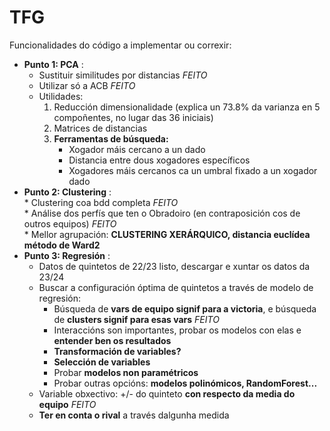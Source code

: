 # TFG

Funcionalidades do código a implementar ou correxir:
  - **Punto 1: PCA** : <br>
    * Sustituir similitudes por distancias *FEITO* <br>
    * Utilizar só a ACB *FEITO* <br>
    * Utilidades: <br>
      1. Reducción dimensionalidade (explica un 73.8% da varianza en 5 compoñentes, no lugar das 36 iniciais) <br>
      2. Matrices de distancias <br>
      3. **Ferramentas de búsqueda:** <br>
          - Xogador máis cercano a un dado <br>
          - Distancia entre dous xogadores específicos <br>
          - Xogadores máis cercanos ca un umbral fixado a un xogador dado 
  - **Punto 2: Clustering** : <br>
        * Clustering coa bdd completa *FEITO* <br>
        * Análise dos perfís que ten o Obradoiro (en contraposición cos de outros equipos) *FEITO* <br>
        * Mellor agrupación: **CLUSTERING XERÁRQUICO, distancia euclídea método de Ward2**
  - **Punto 3: Regresión** : <br>
      * Datos de quintetos de 22/23 listo, descargar e xuntar os datos da 23/24 <br>
      * Buscar a configuración óptima de quintetos a través de modelo de regresión: <br>
          - Búsqueda de **vars de equipo signif para a victoria**, e búsqueda de **clusters signif para esas vars** *FEITO* <br>
          - Interaccións son importantes, probar os modelos con elas e **entender ben os resultados** <br>
          - **Transformación de variables?** <br>
          - **Selección de variables** <br>
          - Probar **modelos non paramétricos** <br>
          - Probar outras opcións: **modelos polinómicos, RandomForest...**
      * Variable obxectivo: +/- do quinteto **con respecto da media do equipo** *FEITO* <br> 
      * **Ter en conta o rival** a través dalgunha medida <br> 
